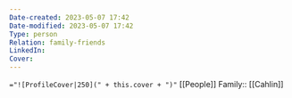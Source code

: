 ```yaml
---
Date-created: 2023-05-07 17:42 
Date-modified: 2023-05-07 17:42
Type: person
Relation: family-friends
LinkedIn: 
Cover: 
---
```

`="![ProfileCover|250](" + this.cover + ")"`
[[People]]
Family:: [[Cahlin]]
